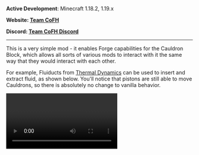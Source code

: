 __Active Development__: Minecraft 1.18.2, 1.19.x

__Website: [Team CoFH](https://teamcofh.com)__

__Discord: [Team CoFH Discord](https://discordapp.com/invite/uRKrnbH)__

---

This is a very simple mod - it enables Forge capabilities for the Cauldron Block, which allows all sorts of various mods to interact with it the same way that they would interact with each other.

For example, Fluiducts from [Thermal Dynamics](https://www.curseforge.com/minecraft/mc-mods/thermal-dynamics) can be used to insert and extract fluid, as shown below. You'll notice that pistons are still able to move Cauldrons, so there is absolutely no change to vanilla behavior.

<Video to be added>

This mod has no dependencies but does use mixins! Happy Cauldroning. :)